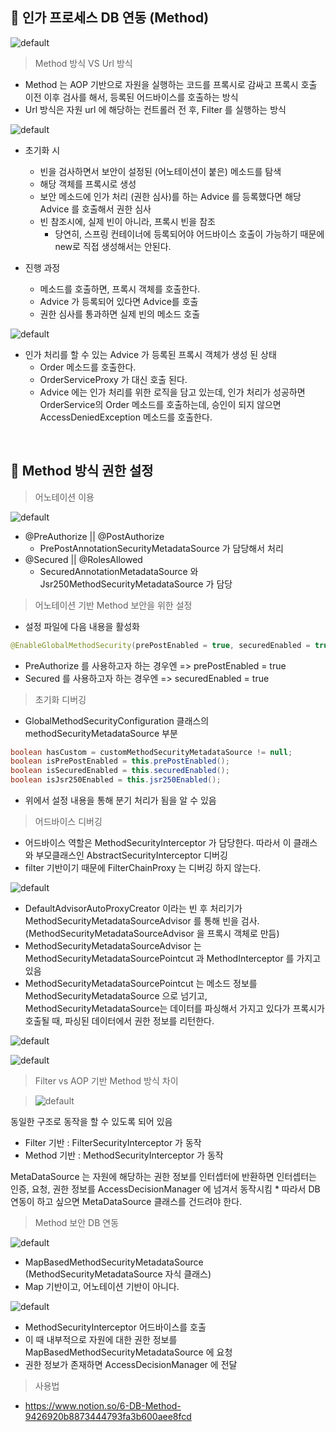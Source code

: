 📌 인가 프로세스 DB 연동 (Method)
-
![default](./img/90da2f8c538b482fa3f35eb011eeb607.png)


> Method 방식 VS Url 방식 
* Method 는 AOP 기반으로 자원을 실행하는 코드를 프록시로 감싸고 프록시 호출 이전 이후 검사를 해서, 등록된 어드바이스를 호출하는 방식
* Url 방식은 자원 url 에 해당하는 컨트롤러 전 후, Filter 를 실행하는 방식

![default](./img/0b8d6d801b45415ca3214d29dbf15976.png)

* 초기화 시
    * 빈을 검사하면서 보안이 설정된 (어노테이션이 붙은) 메소드를 탐색
    * 해당 객체를 프록시로 생성
    * 보안 메소드에 인가 처리 (권한 심사)를 하는 Advice 를 등록했다면 해당 Advice 를 호출해서 권한 심사
    * 빈 참조시에, 실제 빈이 아니라, 프록시 빈을 참조
        * 당연히, 스프링 컨테이너에 등록되어야 어드바이스 호출이 가능하기 때문에 new로 직접 생성해서는 안된다.

* 진행 과정
    * 메소드를 호출하면, 프록시 객체를 호출한다.
    * Advice 가 등록되어 있다면 Advice를 호출
    * 권한 심사를 통과하면 실제 빈의 메소드 호출

![default](./img/fdac609ea6a94003889029667397fbbb.png)

* 인가 처리를 할 수 있는 Advice 가 등록된 프록시 객체가 생성 된 상태
    * Order 메소드를 호출한다.
    * OrderServiceProxy 가 대신 호출 된다.
    * Advice 에는 인가 처리를 위한 로직을 담고 있는데, 인가 처리가 성공하면 OrderService의 Order 메소드를 호출하는데, 승인이 되지 않으면 AccessDeniedException 메소드를 호출한다.



<br/>

📌 Method 방식 권한 설정
-

> 어노테이션 이용

![default](./img/f057505245354d6886e118324d576dcf.png)
* @PreAuthorize || @PostAuthorize
    * PrePostAnnotationSecurityMetadataSource 가 담당해서 처리
* @Secured || @RolesAllowed
    * SecuredAnnotationMetadataSource 와 Jsr250MethodSecurityMetadataSource 가 담당

> 어노테이션 기반 Method 보안을 위한 설정
* 설정 파일에 다음 내용을 활성화
```java
@EnableGlobalMethodSecurity(prePostEnabled = true, securedEnabled = true)
```
* PreAuthorize 를 사용하고자 하는 경우엔 => prePostEnabled = true
* Secured 를 사용하고자 하는 경우엔 => securedEnabled = true

> 초기화 디버깅 
* GlobalMethodSecurityConfiguration 클래스의 methodSecurityMetadataSource 부분
```java
boolean hasCustom = customMethodSecurityMetadataSource != null;
boolean isPrePostEnabled = this.prePostEnabled();
boolean isSecuredEnabled = this.securedEnabled();
boolean isJsr250Enabled = this.jsr250Enabled();
```
* 위에서 설정 내용을 통해 분기 처리가 됨을 알 수 있음

> 어드바이스 디버깅
* 어드바이스 역할은 MethodSecurityInterceptor 가 담당한다. 따라서 이 클래스와 부모클래스인 AbstractSecurityInterceptor 디버깅
* filter 기반이기 때문에 FilterChainProxy 는 디버깅 하지 않는다.

![default](./img/ae8b30663a5d45ae90f09b88eaafcdea.png)
* DefaultAdvisorAutoProxyCreator 이라는 빈 후 처리기가 MethodSecurityMetadataSourceAdvisor 를 통해 빈을 검사. (MethodSecurityMetadataSourceAdvisor 을 프록시 객체로 만듬)
* MethodSecurityMetadataSourceAdvisor 는 MethodSecurityMetadataSourcePointcut 과 MethodInterceptor 를 가지고 있음
* MethodSecurityMetadataSourcePointcut 는 메소드 정보를 MethodSecurityMetadataSource 으로 넘기고, MethodSecurityMetadataSource는 데이터를 파싱해서 가지고 있다가 프록시가 호출될 때, 파싱된 데이터에서 권한 정보를 리턴한다.


![default](./img/c9cd431be9fa49caa4208906220e18ec.png)

![default](./img/4e81665f581d41098afc74413e28008e.png)


> Filter vs AOP 기반 Method 방식 차이

>![default](./img/cd024a6119564846a3edae512458dd27.png)

동일한 구조로 동작을 할 수 있도록 되어 있음

- Filter 기반 : FilterSecurityInterceptor 가 동작
- Method 기반 : MethodSecurityInterceptor 가 동작

MetaDataSource 는 자원에 해당하는 권한 정보를 인터셉터에 반환하면 인터셉터는 인증, 요청, 권한 정보를 AccessDecisionManager 에 넘겨서 동작시킴
    * 따라서 DB 연동이 하고 싶으면 MetaDataSource 클래스를 건드려야 한다.

> Method 보안 DB 연동

![default](./img/52e30d4a452d40caadfd604bfd0c5b74.png)

* MapBasedMethodSecurityMetadataSource (MethodSecurityMetadataSource 자식 클래스)
* Map 기반이고, 어노테이션 기반이 아니다. 

![default](./img/b2b2140ee6944ef1bc91e668c4005bdd.png)
* MethodSecurityInterceptor 어드바이스를 호출
* 이 때 내부적으로 자원에 대한 권한 정보를 MapBasedMethodSecurityMetadataSource 에 요청
* 권한 정보가 존재하면 AccessDecisionManager 에 전달

> 사용법
* <https://www.notion.so/6-DB-Method-9426920b8873444793fa3b600aee8fcd>
